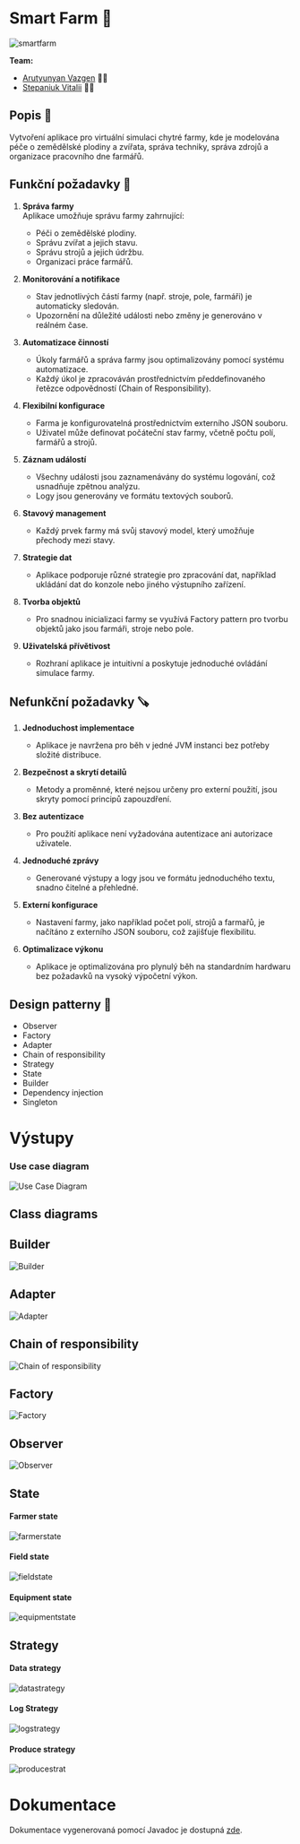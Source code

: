 # Smart Farm 🚜

![smartfarm](smartfarm.webp)

**Team:**
- [Arutyunyan Vazgen](https://gitlab.fel.cvut.cz/arutyvaz) 👨‍🌾
- [Stepaniuk Vitalii](https://gitlab.fel.cvut.cz/stepavi2) 🧑‍🌾

## Popis 🌾
Vytvoření aplikace pro virtuální simulaci chytré farmy, kde je modelována péče o zemědělské plodiny a zvířata, správa techniky, správa zdrojů a organizace pracovního dne farmářů.

## Funkční požadavky 🌽

1. **Správa farmy**  
   Aplikace umožňuje správu farmy zahrnující:
    - Péči o zemědělské plodiny.
    - Správu zvířat a jejich stavu.
    - Správu strojů a jejich údržbu.
    - Organizaci práce farmářů.

2. **Monitorování a notifikace**
    - Stav jednotlivých částí farmy (např. stroje, pole, farmáři) je automaticky sledován.
    - Upozornění na důležité události nebo změny je generováno v reálném čase.

3. **Automatizace činností**
    - Úkoly farmářů a správa farmy jsou optimalizovány pomocí systému automatizace.
    - Každý úkol je zpracováván prostřednictvím předdefinovaného řetězce odpovědností (Chain of Responsibility).

4. **Flexibilní konfigurace**
    - Farma je konfigurovatelná prostřednictvím externího JSON souboru.
    - Uživatel může definovat počáteční stav farmy, včetně počtu polí, farmářů a strojů.

5. **Záznam událostí**
    - Všechny události jsou zaznamenávány do systému logování, což usnadňuje zpětnou analýzu.
    - Logy jsou generovány ve formátu textových souborů.

6. **Stavový management**
    - Každý prvek farmy má svůj stavový model, který umožňuje přechody mezi stavy.
   
7. **Strategie dat**
    - Aplikace podporuje různé strategie pro zpracování dat, například ukládání dat do konzole nebo jiného výstupního zařízení.

8. **Tvorba objektů**
    - Pro snadnou inicializaci farmy se využívá Factory pattern pro tvorbu objektů jako jsou farmáři, stroje nebo pole.

9. **Uživatelská přívětivost**
    - Rozhraní aplikace je intuitivní a poskytuje jednoduché ovládání simulace farmy.

## Nefunkční požadavky 🪚

1. **Jednoduchost implementace**
    - Aplikace je navržena pro běh v jedné JVM instanci bez potřeby složité distribuce.

2. **Bezpečnost a skrytí detailů**
    - Metody a proměnné, které nejsou určeny pro externí použití, jsou skryty pomocí principů zapouzdření.

3. **Bez autentizace**
    - Pro použití aplikace není vyžadována autentizace ani autorizace uživatele.

4. **Jednoduché zprávy**
    - Generované výstupy a logy jsou ve formátu jednoduchého textu, snadno čitelné a přehledné.

5. **Externí konfigurace**
    - Nastavení farmy, jako například počet polí, strojů a farmařů, je načítáno z externího JSON souboru, což zajišťuje flexibilitu.

6. **Optimalizace výkonu**
    - Aplikace je optimalizována pro plynulý běh na standardním hardwaru bez požadavků na vysoký výpočetní výkon.


## Design patterny  🌻
- Observer
- Factory
- Adapter
- Chain of responsibility
- Strategy
- State
- Builder
- Dependency injection
- Singleton

# Výstupy

### Use case diagram
![Use Case Diagram](docs/useCase.png)

## Class diagrams

## Builder

![Builder](docs/builder.png)

## Adapter
![Adapter](docs/adapter.png)

## Chain of responsibility
![Chain of responsibility](docs/chain.png)

## Factory
![Factory](docs/factory.png)

## Observer
![Observer](docs/observer.png)

## State
#### Farmer state
![farmerstate](docs/farmerstate.png)
#### Field state
![fieldstate](docs/fieldstate.png)
#### Equipment state
![equipmentstate](docs/equipmentState.png)

## Strategy
#### Data strategy
![datastrategy](docs/datastrategy.png)

#### Log Strategy
![logstrategy](docs/logstrategy.png)

#### Produce strategy
![producestrat](docs/producestrat.png)

# Dokumentace

Dokumentace vygenerovaná pomocí Javadoc je dostupná [zde](https://gitlab.fel.cvut.cz/stepavi2/sem_prace_omo_smart_farm/-/blob/main/docs/javadoc/index.html).


